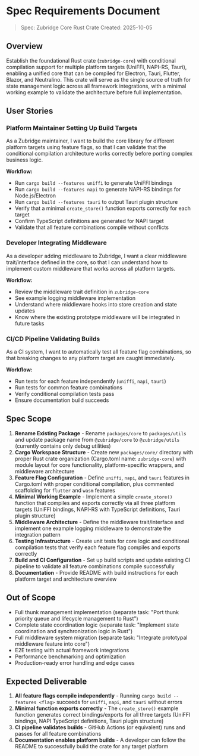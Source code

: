 # Spec Requirements Document

> Spec: Zubridge Core Rust Crate
> Created: 2025-10-05

## Overview

Establish the foundational Rust crate (`zubridge-core`) with conditional compilation support for multiple platform targets (UniFFI, NAPI-RS, Tauri), enabling a unified core that can be compiled for Electron, Tauri, Flutter, Blazor, and Neutralino. This crate will serve as the single source of truth for state management logic across all framework integrations, with a minimal working example to validate the architecture before full implementation.

## User Stories

### Platform Maintainer Setting Up Build Targets

As a Zubridge maintainer, I want to build the core library for different platform targets using feature flags, so that I can validate that the conditional compilation architecture works correctly before porting complex business logic.

**Workflow:**
- Run `cargo build --features uniffi` to generate UniFFI bindings
- Run `cargo build --features napi` to generate NAPI-RS bindings for Node.js/Electron
- Run `cargo build --features tauri` to output Tauri plugin structure
- Verify that a minimal `create_store()` function exports correctly for each target
- Confirm TypeScript definitions are generated for NAPI target
- Validate that all feature combinations compile without conflicts

### Developer Integrating Middleware

As a developer adding middleware to Zubridge, I want a clear middleware trait/interface defined in the core, so that I can understand how to implement custom middleware that works across all platform targets.

**Workflow:**
- Review the middleware trait definition in `zubridge-core`
- See example logging middleware implementation
- Understand where middleware hooks into store creation and state updates
- Know where the existing prototype middleware will be integrated in future tasks

### CI/CD Pipeline Validating Builds

As a CI system, I want to automatically test all feature flag combinations, so that breaking changes to any platform target are caught immediately.

**Workflow:**
- Run tests for each feature independently (`uniffi`, `napi`, `tauri`)
- Run tests for common feature combinations
- Verify conditional compilation tests pass
- Ensure documentation build succeeds

## Spec Scope

1. **Rename Existing Package** - Rename `packages/core` to `packages/utils` and update package name from `@zubridge/core` to `@zubridge/utils` (currently contains only debug utilities)
2. **Cargo Workspace Structure** - Create new `packages/core/` directory with proper Rust crate organization (Cargo.toml name: `zubridge-core`) with module layout for core functionality, platform-specific wrappers, and middleware architecture
3. **Feature Flag Configuration** - Define `uniffi`, `napi`, and `tauri` features in Cargo.toml with proper conditional compilation, plus commented scaffolding for `flutter` and `wasm` features
4. **Minimal Working Example** - Implement a simple `create_store()` function that compiles and exports correctly via all three platform targets (UniFFI bindings, NAPI-RS with TypeScript definitions, Tauri plugin structure)
5. **Middleware Architecture** - Define the middleware trait/interface and implement one example logging middleware to demonstrate the integration pattern
6. **Testing Infrastructure** - Create unit tests for core logic and conditional compilation tests that verify each feature flag compiles and exports correctly
7. **Build and CI Configuration** - Set up build scripts and update existing CI pipeline to validate all feature combinations compile successfully
8. **Documentation** - Provide README with build instructions for each platform target and architecture overview

## Out of Scope

- Full thunk management implementation (separate task: "Port thunk priority queue and lifecycle management to Rust")
- Complete state coordination logic (separate task: "Implement state coordination and synchronization logic in Rust")
- Full middleware system migration (separate task: "Integrate prototypal middleware feature into core")
- E2E testing with actual framework integrations
- Performance benchmarking and optimization
- Production-ready error handling and edge cases

## Expected Deliverable

1. **All feature flags compile independently** - Running `cargo build --features <flag>` succeeds for `uniffi`, `napi`, and `tauri` without errors
2. **Minimal function exports correctly** - The `create_store()` example function generates correct bindings/exports for all three targets (UniFFI bindings, NAPI TypeScript definitions, Tauri plugin structure)
3. **CI pipeline validates builds** - GitHub Actions (or equivalent) runs and passes for all feature combinations
4. **Documentation enables platform builds** - A developer can follow the README to successfully build the crate for any target platform
